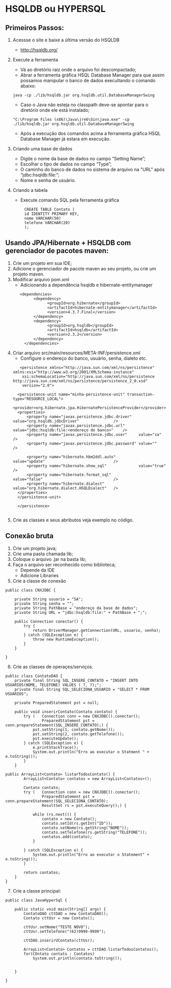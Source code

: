 # HSQLDB ou HYPERSQL

## Primeiros Passos:

1. Acessse o site e baixe a última versão do HSQLDB
   * http://hsqldb.org/
   
2. Execute a ferramenta
   * Vá ao diretório raiz onde o arquivo foi descompactado;
   * Abrar a ferramenta gráfica HSQL Database Manager para que assim possamos manipular o banco de dados execultando o comando abaixo:
   ```
   java -cp ./lib/hsqldb.jar org.hsqldb.util.DatabaseManagerSwing
   ```
   * Caso o Java não esteja no classpath deve-se apontar para o diretório onde ele está instalado;
   ```
   "C:\Program Files (x86)\Java\jre6\bin\java.exe" -cp ./lib/hsqldb.jar org.hsqldb.util.DatabaseManagerSwing
   ```
   
   * Após a execução dos comandos acima a ferramenta gráfica HSQL Database Manager já estara em execução.
   
3. Criando uma base de dados
   * Digite o nome da base de dados no campo “Setting Name”;
   * Escolhar o tipo de dados no campo “Type”;
   * O caminho do banco de dados no sistema de arquivo na "URL" após “jdbc:hsqldb:file:”;
   * Nome e senha de usuário.
   
4. Criando a tabela
   * Execute comando SQL pela ferramenta gráfica
   ```
        CREATE TABLE Contato (
        id IDENTITY PRIMARY KEY,
        nome VARCHAR(50)
        telefone VARCHAR(20)
        );
    ```
    
 ## Usando JPA/Hibernate + HSQLDB com gerenciador de pacotes maven:
 
 1. Crie um projeto em sua IDE;
 2. Adicione o gerenciador de pacote maven ao seu projeto, ou crie um projeto maven.
 3. Modificar arquivo pom.xml
    * Adicionando a dependência hsqldb e hibernate-entitymanager   
     ```
        <dependencies>
		      <dependency>
			        <groupId>org.hibernate</groupId>
			        <artifactId>hibernate-entitymanager</artifactId>
			        <version>4.3.7.Final</version>
		      </dependency>
		      <dependency>
			        <groupId>org.hsqldb</groupId>
			        <artifactId>hsqldb</artifactId>
			        <version>2.3.2</version>
		      </dependency>
	      </dependencies>
    ```
 4. Criar arquivo src/main/resources/META-INF/persistence.xml
    * Configure o endereço do banco, usuário, senha, dialeto etc.
    ```
       <persistence xmlns="http://java.sun.com/xml/ns/persistence" xmlns:xsi="http://www.w3.org/2001/XMLSchema-instance"
        xsi:schemaLocation="http://java.sun.com/xml/ns/persistence http://java.sun.com/xml/ns/persistence/persistence_2_0.xsd"
        version="2.0">

      <persistence-unit name="minha-persistence-unit" transaction-type="RESOURCE_LOCAL">
      <provider>org.hibernate.jpa.HibernatePersistenceProvider</provider>
      <properties>
          <property name="javax.persistence.jdbc.driver"   value="org.hsqldb.jdbcDriver"               />
          <property name="javax.persistence.jdbc.url"      value="jdbc:hsqldb:file:<endereço do banco>"    />
          <property name="javax.persistence.jdbc.user"     value="sa"                                  />
          <property name="javax.persistence.jdbc.password" value=""                                    />

          <property name="hibernate.hbm2ddl.auto"          value="update"                              />
          <property name="hibernate.show_sql"              value="true"                                />
          <property name="hibernate.format_sql"            value="false"                               />
          <property name="hibernate.dialect"               value="org.hibernate.dialect.HSQLDialect"   />
      </properties>
      </persistence-unit>

      </persistence>
  

5. Crie as classes e seus abributos veja exemplo no código.

## Conexão bruta

1. Crie um projeto java;
2. Crie uma pasta chamada lib;
3. Coloque o arquivo .jar na basta lib;
4. Faça o arquivo ser reconhecido como biblioteca;
   * Depende da IDE
   * Adicione Libraries
5. Crie a classe de conexão
```
public class CNXJDBC {

	private String usuario = "SA";
	private String senha = "";
	private String PathBase = "endereço da base de dados";
	private String URL = "jdbc:hsqldb:file:" + PathBase + ";";

	public Connection conectar() {
		try {
			return DriverManager.getConnection(URL, usuario, senha);
		} catch (SQLException e) {
			throw new RuntimeException();
		}
	}

}
```
6. Crie as classes de operaçes/serviços.
```
public class ContatoDAO {
	private final String SQL_INSERE_CONTATO = "INSERT INTO USUARIOS(NOME, TELEFONE) VALUES ( ?, ?);";
	private final String SQL_SELECIONA_USUARIO = "SELECT * FROM USUARIOS";

	private PreparedStatement pst = null;

	public void inserirContato(Contato contato) {
		try (	Connection conn = new CNXJDBC().conectar(); 
				PreparedStatement pst = conn.prepareStatement(SQL_INSERE_CONTATO);) {
			pst.setString(1, contato.getNome());
			pst.setString(2, contato.getTelefone());
			pst.executeUpdate();
		} catch (SQLException e) {
			e.printStackTrace();
			System.out.println("Erro ao executar o Statment " + e.toString());
		}
	}
	
public ArrayList<Contato> listarTodosContato() {
		ArrayList<Contato> contatos = new ArrayList<Contatos>();

		Contato contato;
		try (	Connection conn = new CNXJDBC().conectar();
				PreparedStatement pst = conn.prepareStatement(SQL_SELECIONA_CONTATO);
				ResultSet rs = pst.executeQuery();) {

			while (rs.next()) {
				contato = new Contato();
				contato.setId(rs.getInt("ID"));
				contato.setNome(rs.getString("NOME"));
				contato.setTelefone(rs.getString("TELEFONE"));
				contatos.add(contato);
			}

		} catch (SQLException e) {
			System.out.println("Erro ao executar o Statement" + e.toString());
		}

		return contatos;
	}
}
```
7. Crie a classe principal:
```
public class JavaHyperSql {

	public static void main(String[] args) {
		ContatoDAO cttDAO = new ContatoDAO();
		Contato cttUsr = new Contato();
		
		cttUsr.setNome("TESTE NOVO");
		cttUsr.setTelefone("(62)9999-9999");
		
		cttDAO.inserirUContato(cttUsr);
		
		ArrayList<Contato> Contatos = cttDAO.listarTodosContatos();
		for(COntato contato : Contatos)
			System.out.println(contato.toString());
		
		
	}

}
```
